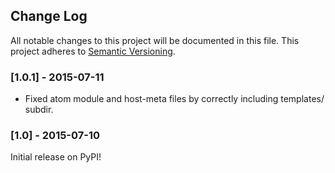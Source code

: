 ## Change Log
All notable changes to this project will be documented in this file.
This project adheres to [Semantic Versioning](http://semver.org/).

### [1.0.1] - 2015-07-11
- Fixed atom module and host-meta files by correctly including templates/ subdir.

### [1.0] - 2015-07-10
Initial release on PyPI!
